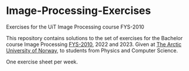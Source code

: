 # Image-Processing-Exercises
Exercises for the UiT Image Processing course FYS-2010

This repository contains solutions to the set of exercises for the Bachelor course Image Processing [FYS-2010](https://en.uit.no/utdanning/emner/emne?p_document_id=785508&ar=2023&semester=V), 2022 and 2023.
 Given at [The Arctic University of Norway](https://en.uit.no/), to students from Physics and Computer Science.
 
One exercise sheet per week.
